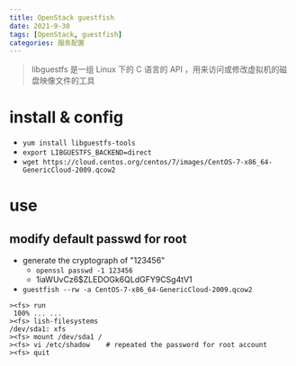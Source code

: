 ```yaml
---
title: OpenStack guestfish
date: 2021-9-30
tags: [OpenStack, guestfish]
categories: 服务配置
---
```


> libguestfs 是一组 Linux 下的 C 语言的 API ，用来访问或修改虚拟机的磁盘映像文件的工具

# install & config
- `yum install libguestfs-tools`
- `export LIBGUESTFS_BACKEND=direct`
- `wget https://cloud.centos.org/centos/7/images/CentOS-7-x86_64-GenericCloud-2009.qcow2`
# use
## modify default passwd for root
- generate the cryptograph of "123456"
    - `openssl passwd -1 123456`
    - $1$iaWUvCz6$ZLEDOGk6QLdGFY9CSg4tV1
- `guestfish --rw -a CentOS-7-x86_64-GenericCloud-2009.qcow2`
```shell
><fs> run
 100% ... ...
><fs> lish-filesystems
/dev/sda1: xfs
><fs> mount /dev/sda1 /
><fs> vi /etc/shadow    # repeated the password for root account
><fs> quit
```